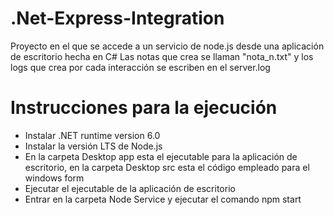 # .Net-Express-Integration
Proyecto en el que se accede a un servicio de node.js desde una aplicación de escritorio hecha en C#
Las notas que crea se llaman "nota_n.txt" y los logs que crea por cada interacción se escriben en el server.log

# Instrucciones para la ejecución
- Instalar .NET runtime version 6.0
- Instalar la versión LTS de Node.js
- En la carpeta Desktop app esta el ejecutable para la aplicación de escritorio, en la carpeta Desktop src esta el código empleado para el windows form
- Ejecutar el ejecutable de la aplicación de escritorio
- Entrar en la carpeta Node Service y ejecutar el comando npm start
